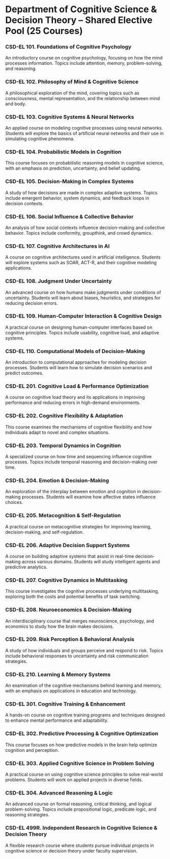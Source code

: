 # Department of Cognitive Science & Decision Theory – Shared Elective Pool (25 Courses)

### CSD-EL 101. Foundations of Cognitive Psychology

An introductory course on cognitive psychology, focusing on how the mind processes information. Topics include attention, memory, problem-solving, and reasoning.

### CSD-EL 102. Philosophy of Mind & Cognitive Science

A philosophical exploration of the mind, covering topics such as consciousness, mental representation, and the relationship between mind and body.

### CSD-EL 103. Cognitive Systems & Neural Networks

An applied course on modeling cognitive processes using neural networks. Students will explore the basics of artificial neural networks and their use in simulating cognitive phenomena.

### CSD-EL 104. Probabilistic Models in Cognition

This course focuses on probabilistic reasoning models in cognitive science, with an emphasis on prediction, uncertainty, and belief updating.

### CSD-EL 105. Decision-Making in Complex Systems

A study of how decisions are made in complex adaptive systems. Topics include emergent behavior, system dynamics, and feedback loops in decision contexts.

### CSD-EL 106. Social Influence & Collective Behavior

An analysis of how social contexts influence decision-making and collective behavior. Topics include conformity, groupthink, and crowd dynamics.

### CSD-EL 107. Cognitive Architectures in AI

A course on cognitive architectures used in artificial intelligence. Students will explore systems such as SOAR, ACT-R, and their cognitive modeling applications.

### CSD-EL 108. Judgment Under Uncertainty

An advanced course on how humans make judgments under conditions of uncertainty. Students will learn about biases, heuristics, and strategies for reducing decision errors.

### CSD-EL 109. Human-Computer Interaction & Cognitive Design

A practical course on designing human-computer interfaces based on cognitive principles. Topics include usability, cognitive load, and adaptive systems.

### CSD-EL 110. Computational Models of Decision-Making

An introduction to computational approaches for modeling decision processes. Students will learn how to simulate decision scenarios and predict outcomes.

### CSD-EL 201. Cognitive Load & Performance Optimization

A course on cognitive load theory and its applications in improving performance and reducing errors in high-demand environments.

### CSD-EL 202. Cognitive Flexibility & Adaptation

This course examines the mechanisms of cognitive flexibility and how individuals adapt to novel and complex situations.

### CSD-EL 203. Temporal Dynamics in Cognition

A specialized course on how time and sequencing influence cognitive processes. Topics include temporal reasoning and decision-making over time.

### CSD-EL 204. Emotion & Decision-Making

An exploration of the interplay between emotion and cognition in decision-making processes. Students will examine how affective states influence choices.

### CSD-EL 205. Metacognition & Self-Regulation

A practical course on metacognitive strategies for improving learning, decision-making, and self-regulation.

### CSD-EL 206. Adaptive Decision Support Systems

A course on building adaptive systems that assist in real-time decision-making across various domains. Students will study intelligent agents and predictive analytics.

### CSD-EL 207. Cognitive Dynamics in Multitasking

This course investigates the cognitive processes underlying multitasking, exploring both the costs and potential benefits of task switching.

### CSD-EL 208. Neuroeconomics & Decision-Making

An interdisciplinary course that merges neuroscience, psychology, and economics to study how the brain makes decisions.

### CSD-EL 209. Risk Perception & Behavioral Analysis

A study of how individuals and groups perceive and respond to risk. Topics include behavioral responses to uncertainty and risk communication strategies.

### CSD-EL 210. Learning & Memory Systems

An examination of the cognitive mechanisms behind learning and memory, with an emphasis on applications in education and technology.

### CSD-EL 301. Cognitive Training & Enhancement

A hands-on course on cognitive training programs and techniques designed to enhance mental performance and adaptability.

### CSD-EL 302. Predictive Processing & Cognitive Optimization

This course focuses on how predictive models in the brain help optimize cognition and perception.

### CSD-EL 303. Applied Cognitive Science in Problem Solving

A practical course on using cognitive science principles to solve real-world problems. Students will work on applied projects in diverse fields.

### CSD-EL 304. Advanced Reasoning & Logic

An advanced course on formal reasoning, critical thinking, and logical problem-solving. Topics include propositional logic, predicate logic, and reasoning strategies.

### CSD-EL 499R. Independent Research in Cognitive Science & Decision Theory

A flexible research course where students pursue individual projects in cognitive science or decision theory under faculty supervision.